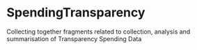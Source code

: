 # SpendingTransparency
Collecting together fragments related to collection, analysis and summarisation of Transparency Spending Data
